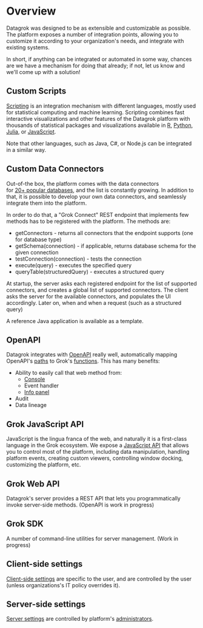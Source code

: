 <!-- TITLE: Integration -->
<!-- SUBTITLE: -->

# Overview

Datagrok was designed to be as extensible and customizable as possible. The platform exposes a number of 
integration points, allowing you to customize it according to your organization's needs, and integrate
with existing systems.

In short, if anything can be integrated or automated in some way, chances are we have a mechanism 
for doing that already; if not, let us know and we'll come up with a solution! 

## Custom Scripts

[Scripting](../compute/scripting.md) is an integration mechanism with different languages,
mostly used for statistical computing and machine learning. 
Scripting combines fast interactive visualizations and other features of the Datagrok platform 
with thousands of statistical packages and visualizations available in 
[R](https://www.r-project.org/about.html), [Python](https://www.python.org),
[Julia](https://julialang.org), or [JavaScript](https://www.javascript.com).

Note that other languages, such as Java, C#, or Node.js can be integrated in a similar way.

## Custom Data Connectors

Out-of-the box, the platform comes with the data connectors  
for [20+ popular databases](../access/data-source.md#databases), and the list is constantly growing.
In addition to that, it is possible to develop your own data connectors, and seamlessly integrate them
into the platform.

In order to do that, a "Grok Connect" REST endpoint that implements few methods has to be registered with the platform. 
The methods are:
* getConnectors - returns all connectors that the endpoint supports (one for database type)
* getSchema(connection) - if applicable, returns database schema for the given connection
* testConnection(connection) - tests the connection
* execute(query) - executes the specified query
* queryTable(structuredQuery) - executes a structured query

At startup, the server asks each registered endpoint for the list of supported connectors, and 
creates a global list of supported connectors. The client asks the server for the available connectors,
and populates the UI accordingly. Later on, when and when a request (such as a structured query)
 
A reference Java application is available as a template. 

## OpenAPI

Datagrok integrates with [OpenAPI](../access/open-api.md) really well, automatically mapping
OpenAPI's [paths](https://swagger.io/docs/specification/basic-structure/) to Grok's [functions](../overview/functions/function.md).
This has many benefits:
* Ability to easily call that web method from:
  * [Console](../features/console.md)
  * Event handler
  * [Info panel](../discover/info-panels.md)
* Audit
* Data lineage

## Grok JavaScript API

JavaScript is the lingua franca of the web, and naturally it is a first-class language in the Grok ecosystem. 
We expose a [JavaScript API](../dev/js-integration.md) that allows you to control most of the platform, including
data manipulation, handling platform events, creating custom viewers, controlling window docking,
customizing the platform, etc.  

## Grok Web API

Datagrok's server provides a REST API that lets you programmatically invoke server-side methods. 
(OpenAPI is work in progress)

## Grok SDK

A number of command-line utilities for server management. (Work in progress)

## Client-side settings

[Client-side settings](../overview/settings.md) are specific to the user, and are controlled by the user (unless 
organizations's IT policy overrides it).

## Server-side settings

[Server settings](../overview/settings-server.md) are controlled by platform's [administrators](../govern/security.md).
